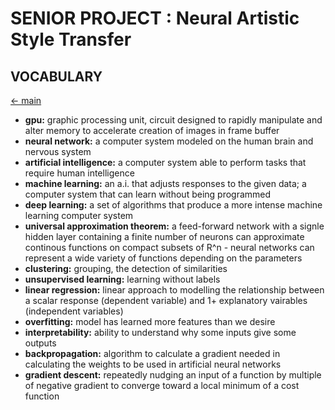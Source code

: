 # SENIOR PROJECT : Neural Artistic Style Transfer
## VOCABULARY
[<- main](./main.md)

* **gpu:** graphic processing unit, circuit designed to rapidly manipulate and alter memory to accelerate creation of images in frame buffer
* **neural network:** a computer system modeled on the human brain and nervous system
* **artificial intelligence:** a computer system able to perform tasks that require human intelligence
* **machine learning:** an a.i. that adjusts responses to the given data; a computer system that can learn without being programmed
* **deep learning:** a set of algorithms that produce a more intense machine learning computer system
* **universal approximation theorem:** a feed-forward network with a signle hidden layer containing a finite number of neurons can approximate continous functions on compact subsets of R^n - neural networks can represent a wide variety of functions depending on the parameters
* **clustering:** grouping, the detection of similarities
* **unsupervised learning:** learning without labels
* **linear regression:** linear approach to modelling the relationship between a scalar response (dependent variable) and 1+ explanatory vairables (independent variables)
* **overfitting:** model has learned more features than we desire
* **interpretability:** ability to understand why some inputs give some outputs
* **backpropagation:** algorithm to calculate a gradient needed in calculating the weights to be used in artificial neural networks
* **gradient descent:** repeatedly nudging an input of a function by multiple of negative gradient to converge toward a local minimum of a cost function
